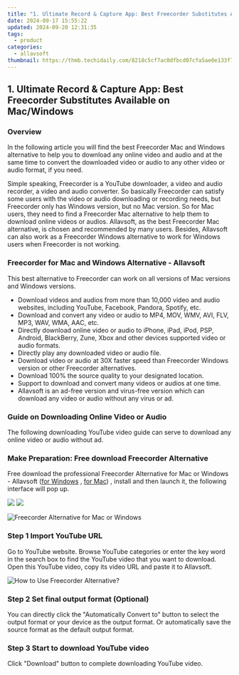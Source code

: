 ```yaml
---
title: "1. Ultimate Record & Capture App: Best Freecorder Substitutes Available on Mac/Windows"
date: 2024-09-17 15:55:22
updated: 2024-09-20 12:31:35
tags:
  - product
categories:
  - allavsoft
thumbnail: https://thmb.techidaily.com/8218c5cf7ac0dfbcd07cfa5ae0e133f7fb7cb7e5288e10b65d8a8a91b32faf87.jpg
---
```


## 1. Ultimate Record & Capture App: Best Freecorder Substitutes Available on Mac/Windows

### Overview

In the following article you will find the best Freecorder Mac and Windows alternative to help you to download any online video and audio and at the same time to convert the downloaded video or audio to any other video or audio format, if you need.

Simple speaking, Freecorder is a YouTube downloader, a video and audio recorder, a video and audio converter. So basically Freecorder can satisfy some users with the video or audio downloading or recording needs, but Freecorder only has Windows version, but no Mac version. So for Mac users, they need to find a Freecorder Mac alternative to help them to download online videos or audios. Allavsoft, as the best Freecorder Mac alternative, is chosen and recommended by many users. Besides, Allavsoft can also work as a Freecorder Windows alternative to work for Windows users when Freecorder is not working.

### Freecorder for Mac and Windows Alternative - Allavsoft

This best alternative to Freecorder can work on all versions of Mac versions and Windows versions.

* Download videos and audios from more than 10,000 video and audio websites, including YouTube, Facebook, Pandora, Spotify, etc.
* Download and convert any video or audio to MP4, MOV, WMV, AVI, FLV, MP3, WAV, WMA, AAC, etc.
* Directly download online video or audio to iPhone, iPad, iPod, PSP, Android, BlackBerry, Zune, Xbox and other devices supported video or audio formats.
* Directly play any downloaded video or audio file.
* Download video or audio at 30X faster speed than Freecorder Windows version or other Freecorder alternatives.
* Download 100% the source quality to your designated location.
* Support to download and convert many videos or audios at one time.
* Allavsoft is an ad-free version and virus-free version which can download any video or audio without any virus or ad.

### Guide on Downloading Online Video or Audio

The following downloading YouTube video guide can serve to download any online video or audio without ad.

### Make Preparation: Free download Freecorder Alternative

Free download the professional Freecorder Alternative for Mac or Windows - Allavsoft ([for Windows](https://tools.techidaily.com/allavsoft/products/) , [for Mac](https://tools.techidaily.com/allavsoft/products/)) , install and then launch it, the following interface will pop up.

[![](https://www.allavsoft.com/how-to/../images/how-to/free-download-win.jpg)](https://tools.techidaily.com/allavsoft/products/) [![](https://www.allavsoft.com/how-to/../images/how-to/free-download-mac.jpg)](https://tools.techidaily.com/allavsoft/products/)

![Freecorder Alternative for Mac or Windows](https://www.allavsoft.com/how-to/../images/allavsoft/screen-shot-600.jpg)

### Step 1 Import YouTube URL

Go to YouTube website. Browse YouTube categories or enter the key word in the search box to find the YouTube video that you want to download. Open this YouTube video, copy its video URL and paste it to Allavsoft.

![How to Use Freecorder Alternative?](https://www.allavsoft.com/how-to/../images/how-to/download-rtmp-video/download-rtmp-video.jpg)

### Step 2 Set final output format (Optional)

You can directly click the "Automatically Convert to" button to select the output format or your device as the output format. Or automatically save the source format as the default output format.

### Step 3 Start to download YouTube video

Click "Download" button to complete downloading YouTube video.

<ins class="adsbygoogle"
     style="display:block"
     data-ad-format="autorelaxed"
     data-ad-client="ca-pub-7571918770474297"
     data-ad-slot="1223367746"></ins>



<ins class="adsbygoogle"
     style="display:block"
     data-ad-client="ca-pub-7571918770474297"
     data-ad-slot="8358498916"
     data-ad-format="auto"
     data-full-width-responsive="true"></ins>
